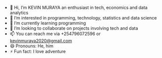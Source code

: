- 👋 Hi, I’m KEVIN MURAYA an enthusiast in tech, economics and data analytics
- 👀 I’m interested in programming, technology, statistics and data science
- 🌱 I’m currently learning programming
- 💞️ I’m looking to collaborate on projects involving tech and data
- 📫 You can reach me via +254796072596 or kevinmuraya2020@gmail.com
- 😄 Pronouns: He, him
- ⚡ Fun fact: I love adventure 

<!---
KEVINMURAYA/KEVINMURAYA is a ✨ special ✨ repository because its `README.md` (this file) appears on your GitHub profile.
You can click the Preview link to take a look at your changes.
--->
